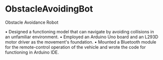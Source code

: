 # ObstacleAvoidingBot

Obstacle Avoidance Robot 

•	Designed a functioning model that can navigate by avoiding collisions in an unfamiliar environment.
•	Employed an Arduino Uno board and an L293D motor driver as the movement's foundation.
•	Mounted a Bluetooth module for the remote-control operation of the vehicle and wrote the code for functioning in Arduino IDE.
